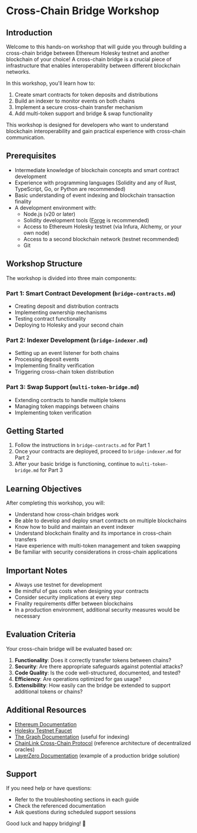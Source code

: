 # Cross-Chain Bridge Workshop
## Introduction

Welcome to this hands-on workshop that will guide you through building a cross-chain bridge between Ethereum Holesky testnet and another blockchain of your choice! A cross-chain bridge is a crucial piece of infrastructure that enables interoperability between different blockchain networks.

In this workshop, you'll learn how to:
1. Create smart contracts for token deposits and distributions
2. Build an indexer to monitor events on both chains
3. Implement a secure cross-chain transfer mechanism
4. Add multi-token support and bridge & swap functionality

This workshop is designed for developers who want to understand blockchain interoperability and gain practical experience with cross-chain communication.

## Prerequisites

- Intermediate knowledge of blockchain concepts and smart contract development
- Experience with programming languages (Solidity and any of Rust, TypeScript, Go, or Python are recommended)
- Basic understanding of event indexing and blockchain transaction finality
- A development environment with:
  - Node.js (v20 or later)
  - Solidity development tools ([Forge](https://book.getfoundry.sh/forge/) is recommended)
  - Access to Ethereum Holesky testnet (via Infura, Alchemy, or your own node)
  - Access to a second blockchain network (testnet recommended)
  - Git

## Workshop Structure

The workshop is divided into three main components:

### Part 1: Smart Contract Development (`bridge-contracts.md`)
- Creating deposit and distribution contracts
- Implementing ownership mechanisms
- Testing contract functionality
- Deploying to Holesky and your second chain

### Part 2: Indexer Development (`bridge-indexer.md`)
- Setting up an event listener for both chains
- Processing deposit events
- Implementing finality verification
- Triggering cross-chain token distribution

### Part 3: Swap Support (`multi-token-bridge.md`)
- Extending contracts to handle multiple tokens
- Managing token mappings between chains
- Implementing token verification

## Getting Started

1. Follow the instructions in `bridge-contracts.md` for Part 1
2. Once your contracts are deployed, proceed to `bridge-indexer.md` for Part 2
3. After your basic bridge is functioning, continue to `multi-token-bridge.md` for Part 3

## Learning Objectives

After completing this workshop, you will:
- Understand how cross-chain bridges work
- Be able to develop and deploy smart contracts on multiple blockchains
- Know how to build and maintain an event indexer
- Understand blockchain finality and its importance in cross-chain transfers
- Have experience with multi-token management and token swapping
- Be familiar with security considerations in cross-chain applications

## Important Notes

- Always use testnet for development
- Be mindful of gas costs when designing your contracts
- Consider security implications at every step
- Finality requirements differ between blockchains
- In a production environment, additional security measures would be necessary

## Evaluation Criteria

Your cross-chain bridge will be evaluated based on:
1. **Functionality**: Does it correctly transfer tokens between chains?
2. **Security**: Are there appropriate safeguards against potential attacks?
3. **Code Quality**: Is the code well-structured, documented, and tested?
4. **Efficiency**: Are operations optimized for gas usage?
5. **Extensibility**: How easily can the bridge be extended to support additional tokens or chains?

## Additional Resources

- [Ethereum Documentation](https://ethereum.org/en/developers/docs/apis/json-rpc/)
- [Holesky Testnet Faucet](https://holesky-faucet.pk910.de/)
- [The Graph Documentation](https://thegraph.com/docs/en/) (useful for indexing)
- [ChainLink Cross-Chain Protocol](https://chain.link/cross-chain) (reference architecture of decentralized oracles)
- [LayerZero Documentation](https://layerzero.gitbook.io/docs/) (example of a production bridge solution)

## Support

If you need help or have questions:
- Refer to the troubleshooting sections in each guide
- Check the referenced documentation
- Ask questions during scheduled support sessions

Good luck and happy bridging! 🌉